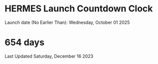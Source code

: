 # HERMES Launch Countdown Clock

Launch date (No Earlier Than): Wednesday, October 01 2025
# 654 days

Last Updated Saturday, December 16 2023